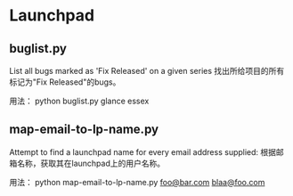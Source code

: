 Launchpad
=========

## buglist.py ##
List all bugs marked as 'Fix Released' on a given series
找出所给项目的所有标记为"Fix Released"的bugs。
 
用法：
  python buglist.py glance     essex


## map-email-to-lp-name.py ##

Attempt to find a launchpad name for every email address supplied:
根据邮箱名称，获取其在launchpad上的用户名称。

用法：
  python map-email-to-lp-name.py foo@bar.com blaa@foo.com


